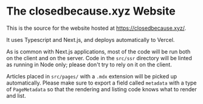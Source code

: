 # The closedbecause.xyz Website

This is the source for the website hosted at https://closedbecause.xyz/.

It uses Typescript and Next.js, and deploys automatically to Vercel.

As is common with Next.js applications, most of the code will be run both on
the client and on the server.
Code in the `src/ssr` directory will be linted as running in Node only;
please don't try to rely on it on the client.

Articles placed in `src/pages/` with a `.mdx` extension will be
picked up automatically.
Please make sure to export a field called `metadata` with a type of
`PageMetadata` so that the rendering and listing code knows what to render
 and list.
